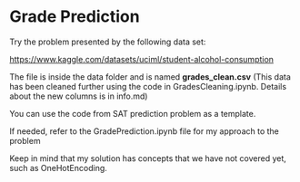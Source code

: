 # Grade Prediction

Try the problem presented by the following data set:

https://www.kaggle.com/datasets/uciml/student-alcohol-consumption

The file is inside the data folder and is named **grades_clean.csv** (This data has been cleaned further using the code in GradesCleaning.ipynb. Details about the new columns is in info.md)

You can use the code from SAT prediction problem as a template.

If needed, refer to the GradePrediction.ipynb file for my approach to the problem

Keep in mind that my solution has concepts that we have not covered yet, such as OneHotEncoding.